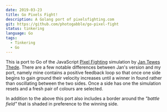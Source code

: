 ```yaml
---
date: 2019-03-23
title: Go Pixels Fight!
description: A Golang port of pixelsfighting.com
git: https://github.com/photogabble/go-pixel-fight
status: tinkering
language: Go
tags:
  - Tinkering
  - Go
---
```


This ia port to Go of the JavaScript [Pixel Fighting](http://pixelsfighting.com/) simulation by [Jan Tewes Thede](https://twitter.com/jtthede). There are a few notable differences between Jan's version and my port, namely mine contains a positive feedback loop so that once one side begins to gain ground their velocity increases until a winner in found rather than oscillating between the two sides. Once a side has one the simulation resets and a fresh pair of colours are selected.

In addition to the above this port also includes a border around the _"battle field"_ that is shaded in preference to the winning side.